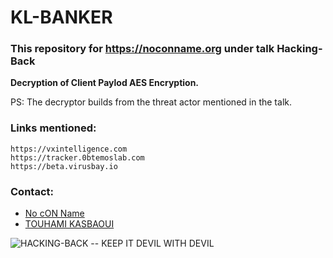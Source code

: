 
# KL-BANKER
### This repository for https://noconname.org under talk Hacking-Back

**Decryption of Client Paylod AES Encryption.**

PS: The decryptor builds from the threat actor mentioned in the talk.

### Links mentioned:

	https://vxintelligence.com
	https://tracker.0btemoslab.com
	https://beta.virusbay.io

### **Contact:** 

 - [No cON Name](https://twitter.com/@noconname)
 - [TOUHAMI KASBAOUI](https://twitter.com/vxremalware)

		
![HACKING-BACK -- KEEP IT DEVIL WITH DEVIL](https://i.imgur.com/Htlh4we.png)

